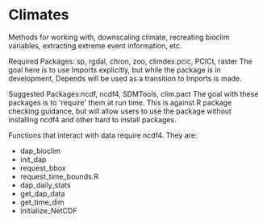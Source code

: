 Climates
===========

Methods for working with, downscaling climate, recreating bioclim variables, extracting extreme event information, etc.

Required Packages: sp, rgdal, chron, zoo, climdex.pcic, PCICt, raster
The goal here is to use Imports explicitly, but while the package is in development, Depends will be used as a transition to Imports is made.

Suggested Packages:ncdf, ncdf4, SDMTools, clim.pact
The goal with these packages is to 'require' them at run time. This is against R package checking guidance, but will allow users to use the package without installing ncdf4 and other hard to install packages.

Functions that interact with data require ncdf4. They are:
* dap\_bioclim
* init\_dap
* request\_bbox
* request\_time\_bounds.R
* dap\_daily\_stats
* get\_dap\_data
* get\_time\_dim
* initialize\_NetCDF

